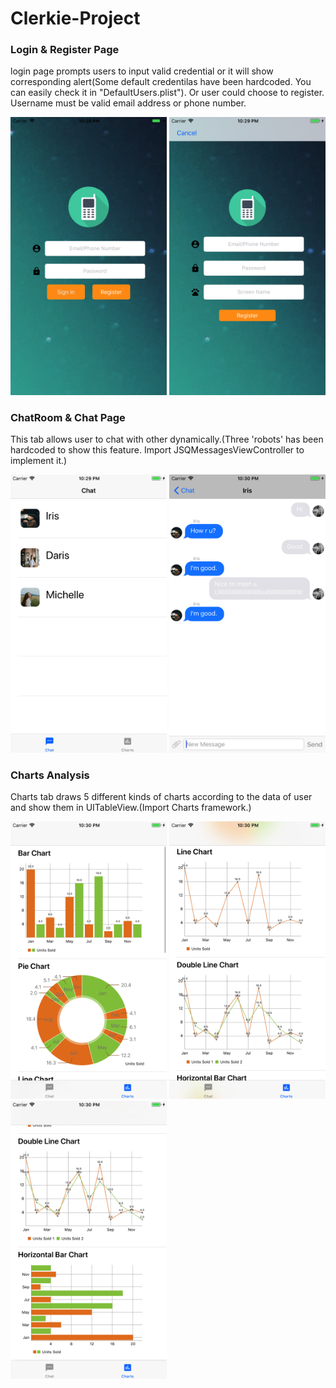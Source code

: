 # Clerkie-Project

### Login & Register Page
login page prompts users to input valid credential or it will show corresponding alert(Some default credentilas have been hardcoded. You can easily check it in "DefaultUsers.plist"). Or user could choose to register. Username must be valid email address or phone number.

<img src=Clerkie%20Project/screenshots/login.png width="250"> <img src=Clerkie%20Project/screenshots/register.png width="250">


### ChatRoom & Chat Page
This tab allows user to chat with other dynamically.(Three 'robots' has been hardcoded to show this feature. Import JSQMessagesViewController to implement it.)

<img src=Clerkie%20Project/screenshots/chatroom.png width="250"> <img src=Clerkie%20Project/screenshots/chat.png width="250">


### Charts Analysis 
Charts tab draws 5 different kinds of charts according to the data of user and show them in UITableView.(Import Charts framework.)

<img src=Clerkie%20Project/screenshots/charts1.png width="250"> <img src=Clerkie%20Project/screenshots/charts2.png width="250"><img src=Clerkie%20Project/screenshots/charts3.png width="250">
